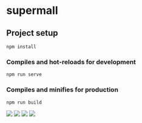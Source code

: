 # supermall

## Project setup
```
npm install
```

### Compiles and hot-reloads for development
```
npm run serve
```

### Compiles and minifies for production
```
npm run build
```
![](https://img.shields.io/badge/starts-888-blue)
![](https://img.shields.io/badge/focks-28-blue)
![](https://img.shields.io/badge/issues-38-orange)
![](https://img.shields.io/badge/dynamic/json?color=orange&label=GitHub&query=%24.data.totalSubs&suffix=star&url=https%3A%2F%2Fapi.spencerwoo.com%2Fsubstats%2F%3Fsource%3Dgithub%26queryKey%3Dyyy-ly)
